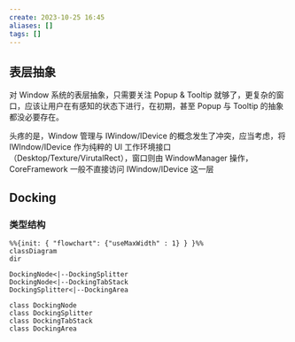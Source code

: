 ```yaml
---
create: 2023-10-25 16:45
aliases: []
tags: []
---
```

## 表层抽象
对 Window 系统的表层抽象，只需要关注 Popup & Tooltip 就够了，更复杂的窗口，应该让用户在有感知的状态下进行，在初期，甚至 Popup 与 Tooltip 的抽象都没必要存在。

头疼的是，Window 管理与 IWindow/IDevice 的概念发生了冲突，应当考虑，将 IWIndow/IDevice 作为纯粹的 UI 工作环境接口（Desktop/Texture/VirutalRect），窗口则由 WindowManager 操作，CoreFramework 一般不直接访问 IWindow/IDevice 这一层

## Docking
### 类型结构
```mermaid
%%{init: { "flowchart": {"useMaxWidth" : 1} } }%%
classDiagram
dir

DockingNode<|--DockingSplitter
DockingNode<|--DockingTabStack
DockingSplitter<|--DockingArea

class DockingNode
class DockingSplitter
class DockingTabStack
class DockingArea
```
